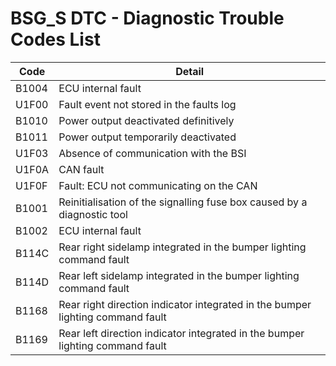 # BSG_S DTC - Diagnostic Trouble Codes List

| Code | Detail |
| - | - |
| B1004 | ECU internal fault |
| U1F00 | Fault event not stored in the faults log |
| B1010 | Power output deactivated definitively |
| B1011 | Power output temporarily deactivated |
| U1F03 | Absence of communication with the BSI |
| U1F0A | CAN fault |
| U1F0F | Fault: ECU not communicating on the CAN |
| B1001 | Reinitialisation of the signalling fuse box caused by a diagnostic tool |
| B1002 | ECU internal fault |
| B114C | Rear right sidelamp integrated in the bumper lighting command fault |
| B114D | Rear left sidelamp integrated in the bumper lighting command fault |
| B1168 | Rear right direction indicator integrated in the bumper lighting command fault |
| B1169 | Rear left direction indicator integrated in the bumper lighting command fault |
